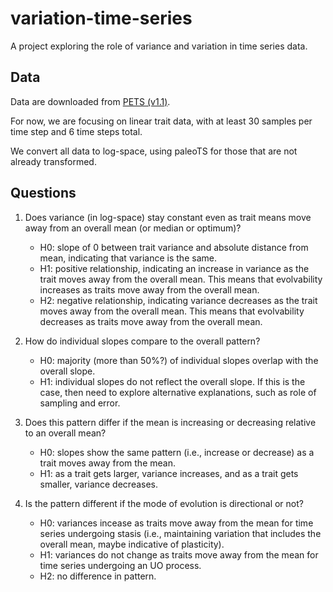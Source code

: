 # variation-time-series
A project exploring the role of variance and variation in time series data.

## Data
Data are downloaded from [PETS (v1.1)](https://pets.nhm.uio.no/).

For now, we are focusing on linear trait data, with at least 30 samples per time step and 6 time steps total.

We convert all data to log-space, using paleoTS for those that are not already transformed.

## Questions

1. Does variance (in log-space) stay constant even as trait means move away from an overall mean (or median or optimum)?
   * H0: slope of 0 between trait variance and absolute distance from mean, indicating that variance is the same.
   * H1: positive relationship, indicating an increase in variance as the trait moves away from the overall mean. This means that evolvability increases as traits move away from the overall mean. 
   * H2: negative relationship, indicating variance decreases as the trait moves away from the overall mean. This means that evolvability decreases as traits move away from the overall mean.

2. How do individual slopes compare to the overall pattern?
   * H0: majority (more than 50%?) of individual slopes overlap with the overall slope.
   * H1: individual slopes do not reflect the overall slope. If this is the case, then need to explore alternative explanations, such as role of sampling and error.

3. Does this pattern differ if the mean is increasing or decreasing relative to an overall mean?
   * H0: slopes show the same pattern (i.e., increase or decrease) as a trait moves away from the mean.
   * H1: as a trait gets larger, variance increases, and as a trait gets smaller, variance decreases.

4. Is the pattern different if the mode of evolution is directional or not?
   * H0: variances incease as traits move away from the mean for time series undergoing stasis (i.e., maintaining variation that includes the overall mean, maybe indicative of plasticity).
   * H1: variances do not change as traits move away from the mean for time series undergoing an UO process.
   * H2: no difference in pattern.
